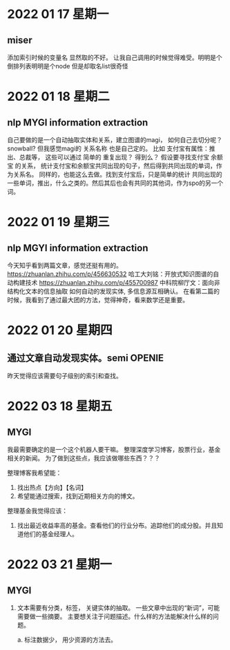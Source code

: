 # 2022 01 17 星期一
## miser 
添加索引时候的变量名 显然取的不好。 让我自己调用的时候觉得难受。明明是个倒排列表明明是个node 但是却取名list很奇怪

# 2022 01 18 星期二
## nlp MYGI information extraction
自己要做的是一个自动抽取实体和关系，建立图谱的magi， 
如何自己去切分呢？snowball?
但我感觉magi的 关系名称 也是自己定的。
比如 支付宝有属性：推出、总裁等， 这些可以通过 简单的 重复出现？ 得到么？
假设要寻找支付宝 余额宝 的关系，
统计支付宝和余额宝共同出现的句子，然后得到共同出现的单词，作为关系名。
同样的，也能这么去做。找到支付宝后，只是简单的统计 共同出现的一些单词，推出，什么之类的。然后其后也会有共同的其他词，作为spo的另一个词。

# 2022 01 19 星期三 
## nlp MGYI information extraction
今天知乎看到两篇文章，感觉还挺有用的。
https://zhuanlan.zhihu.com/p/456630532 哈工大刘铭：开放式知识图谱的自动构建技术
https://zhuanlan.zhihu.com/p/455700987 中科院柳厅文：面向非结构化文本的信息抽取
如何自动的发现实体, 多信息源互相确认。
在看第二篇的时候，我看到了通过最大团的方法，觉得神奇，看来数学还是重要。

# 2022 01 20 星期四 
## 通过文章自动发现实体。semi OPENIE
昨天觉得应该需要句子级别的索引和查找。

# 2022 03 18 星期五
## MYGI
我最需要确定的是一个这个机器人要干嘛。
整理深度学习博客，股票行业，基金相关的新闻。
为了做到这些点，我应该做哪些东西？？？

整理博客我希望能：
1. 找出热点【方向】【名词】
2. 希望能通过搜索，找到近期相关方向的博文。

整理基金我觉得应该：
1. 找出最近收益率高的基金。查看他们的行业分布。追踪他们的成分股。并且知道他们的基金经理人。

# 2022 03 21 星期一
## MYGI
1. 文本需要有分类，标签， 关键实体的抽取。 一些文章中出现的“新词”，可能需要做一些摘要。
   主要想关注于问题描述。什么样的方法能解决什么样的问题。 

    a. 标注数据少， 用少资源的方法去。
   









